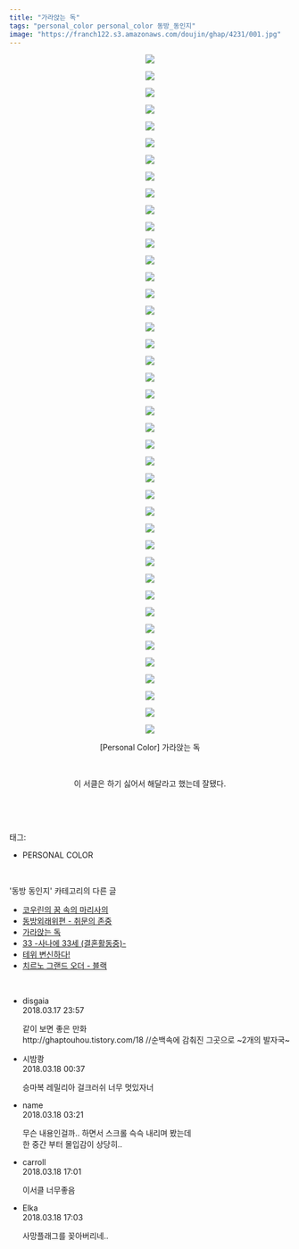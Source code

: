 ```yaml
---
title: "가라앉는 독"
tags: "personal_color personal_color 동방_동인지"
image: "https://franch122.s3.amazonaws.com/doujin/ghap/4231/001.jpg"
---
```

<div class="article">
<p style="text-align: center; clear: none; float: none;"><img src="{{ site.imgserver4 }}/ghap/4231/001.jpg"/></p>
<p style="text-align: center; clear: none; float: none;"><img src="{{ site.imgserver4 }}/ghap/4231/002.jpg"/></p>
<p style="text-align: center; clear: none; float: none;"><img src="{{ site.imgserver4 }}/ghap/4231/003.jpg"/></p>
<p style="text-align: center; clear: none; float: none;"><img src="{{ site.imgserver4 }}/ghap/4231/004.jpg"/></p>
<p style="text-align: center; clear: none; float: none;"><img src="{{ site.imgserver4 }}/ghap/4231/005.jpg"/></p>
<p style="text-align: center; clear: none; float: none;"><img src="{{ site.imgserver4 }}/ghap/4231/006.jpg"/></p>
<p style="text-align: center; clear: none; float: none;"><img src="{{ site.imgserver4 }}/ghap/4231/007.jpg"/></p>
<p style="text-align: center; clear: none; float: none;"><img src="{{ site.imgserver4 }}/ghap/4231/008.jpg"/></p>
<p style="text-align: center; clear: none; float: none;"><img src="{{ site.imgserver4 }}/ghap/4231/009.jpg"/></p>
<p style="text-align: center; clear: none; float: none;"><img src="{{ site.imgserver4 }}/ghap/4231/010.jpg"/></p>
<p style="text-align: center; clear: none; float: none;"><img src="{{ site.imgserver4 }}/ghap/4231/011.jpg"/></p>
<p style="text-align: center; clear: none; float: none;"><img src="{{ site.imgserver4 }}/ghap/4231/012.jpg"/></p>
<p style="text-align: center; clear: none; float: none;"><img src="{{ site.imgserver4 }}/ghap/4231/013.jpg"/></p>
<p style="text-align: center; clear: none; float: none;"><img src="{{ site.imgserver4 }}/ghap/4231/014.jpg"/></p>
<p style="text-align: center; clear: none; float: none;"><img src="{{ site.imgserver4 }}/ghap/4231/015.jpg"/></p>
<p style="text-align: center; clear: none; float: none;"><img src="{{ site.imgserver4 }}/ghap/4231/016.jpg"/></p>
<p style="text-align: center; clear: none; float: none;"><img src="{{ site.imgserver4 }}/ghap/4231/017.jpg"/></p>
<p style="text-align: center; clear: none; float: none;"><img src="{{ site.imgserver4 }}/ghap/4231/018.jpg"/></p>
<p style="text-align: center; clear: none; float: none;"><img src="{{ site.imgserver4 }}/ghap/4231/019.jpg"/></p>
<p style="text-align: center; clear: none; float: none;"><img src="{{ site.imgserver4 }}/ghap/4231/020.jpg"/></p>
<p style="text-align: center; clear: none; float: none;"><img src="{{ site.imgserver4 }}/ghap/4231/021.jpg"/></p>
<p style="text-align: center; clear: none; float: none;"><img src="{{ site.imgserver4 }}/ghap/4231/022.jpg"/></p>
<p style="text-align: center; clear: none; float: none;"><img src="{{ site.imgserver4 }}/ghap/4231/023.jpg"/></p>
<p style="text-align: center; clear: none; float: none;"><img src="{{ site.imgserver4 }}/ghap/4231/024.jpg"/></p>
<p style="text-align: center; clear: none; float: none;"><img src="{{ site.imgserver4 }}/ghap/4231/025.jpg"/></p>
<p style="text-align: center; clear: none; float: none;"><img src="{{ site.imgserver4 }}/ghap/4231/026.jpg"/></p>
<p style="text-align: center; clear: none; float: none;"><img src="{{ site.imgserver4 }}/ghap/4231/027.jpg"/></p>
<p style="text-align: center; clear: none; float: none;"><img src="{{ site.imgserver4 }}/ghap/4231/028.jpg"/></p>
<p style="text-align: center; clear: none; float: none;"><img src="{{ site.imgserver4 }}/ghap/4231/029.jpg"/></p>
<p style="text-align: center; clear: none; float: none;"><img src="{{ site.imgserver4 }}/ghap/4231/030.jpg"/></p>
<p style="text-align: center; clear: none; float: none;"><img src="{{ site.imgserver4 }}/ghap/4231/031.jpg"/></p>
<p style="text-align: center; clear: none; float: none;"><img src="{{ site.imgserver4 }}/ghap/4231/032.jpg"/></p>
<p style="text-align: center; clear: none; float: none;"><img src="{{ site.imgserver4 }}/ghap/4231/033.jpg"/></p>
<p style="text-align: center; clear: none; float: none;"><img src="{{ site.imgserver4 }}/ghap/4231/034.jpg"/></p>
<p style="text-align: center; clear: none; float: none;"><img src="{{ site.imgserver4 }}/ghap/4231/035.jpg"/></p>
<p style="text-align: center; clear: none; float: none;"><img src="{{ site.imgserver4 }}/ghap/4231/036.jpg"/></p>
<p style="text-align: center; clear: none; float: none;"><img src="{{ site.imgserver4 }}/ghap/4231/037.jpg"/></p>
<p style="text-align: center; clear: none; float: none;"><img src="{{ site.imgserver4 }}/ghap/4231/038.jpg"/></p>
<p style="text-align: center; clear: none; float: none;"><img src="{{ site.imgserver4 }}/ghap/4231/039.jpg"/></p>
<p style="text-align: center; clear: none; float: none;"><img src="{{ site.imgserver4 }}/ghap/4231/040.jpg"/></p>
<p style="text-align: center; clear: none; float: none;"><img src="{{ site.imgserver4 }}/ghap/4231/041.jpg"/></p>
<p style="text-align: center; clear: none; float: none;">[Personal Color] 가라앉는 독</p>
<p style="text-align: center; clear: none; float: none;"><br/></p>
<p style="text-align: center; clear: none; float: none;">이 서클은 하기 싫어서 해달라고 했는데 잘됐다.</p>
<p><br/></p>
</div><br/>
<div class="tagTrail">
<p>태그: </p>
<ul>
<li>PERSONAL COLOR</li>
</ul>
</div><br/>
<div class="another">
<p>'동방 동인지' 카테고리의 다른 글</p>
<ul>
<li><a href="/ghap_4239">코우린의 꿈 속의 마리사의</a></li>
<li><a href="/ghap_4238">동방외래위편 - 취문의 존중</a></li>
<li><a href="/ghap_4231">가라앉는 독</a></li>
<li><a href="/ghap_4230">33 -사나에 33세 (결혼활동중)-</a></li>
<li><a href="/ghap_4228">테위 변신하다!</a></li>
<li><a href="/ghap_4227">치르노 그랜드 오더 - 블랙</a></li>
</ul>
</div><br/>
<div class="cb_module cb_fluid">
<div class="cb_wrt cb_profile">
<div class="comment">
<ul>
<li class="cb_thumb_off" id="comment15220969">
<div class="cb_comment_area">
<div class="cb_info_area">
<div class="cb_section">
<span class="cb_nick_name">disgaia</span>
</div>
<div class="cb_section">
<span class="cb_date">2018.03.17 23:57 </span>
</div>
</div>
<div class="cb_dsc_comment">
<p class="cb_dsc">
											같이 보면 좋은 만화<br/>
http://ghaptouhou.tistory.com/18 //순백속에 감춰진 그곳으로 ~2개의 발자국~
										</p>
</div>
</div></li>
<li class="cb_thumb_off" id="comment15220990">
<div class="cb_comment_area">
<div class="cb_info_area">
<div class="cb_section">
<span class="cb_nick_name">시밤쾅</span>
</div>
<div class="cb_section">
<span class="cb_date">2018.03.18 00:37 </span>
</div>
</div>
<div class="cb_dsc_comment">
<p class="cb_dsc">
											승마복 레밀리아 걸크러쉬 너무 멋있자너
										</p>
</div>
</div></li>
<li class="cb_thumb_off" id="comment15221035">
<div class="cb_comment_area">
<div class="cb_info_area">
<div class="cb_section">
<span class="cb_nick_name">name</span>
</div>
<div class="cb_section">
<span class="cb_date">2018.03.18 03:21 </span>
</div>
</div>
<div class="cb_dsc_comment">
<p class="cb_dsc">
											무슨 내용인걸까.. 하면서 스크롤 슥슥 내리며 봤는데<br/>
한 중간 부터 몰입감이 상당히..
										</p>
</div>
</div></li>
<li class="cb_thumb_off" id="comment15221248">
<div class="cb_comment_area">
<div class="cb_info_area">
<div class="cb_section">
<span class="cb_nick_name">carroll</span>
</div>
<div class="cb_section">
<span class="cb_date">2018.03.18 17:01 </span>
</div>
</div>
<div class="cb_dsc_comment">
<p class="cb_dsc">
											이서클 너무좋음
										</p>
</div>
</div></li>
<li class="cb_thumb_off" id="comment15221249">
<div class="cb_comment_area">
<div class="cb_info_area">
<div class="cb_section">
<span class="cb_nick_name">Elka</span>
</div>
<div class="cb_section">
<span class="cb_date">2018.03.18 17:03 </span>
</div>
</div>
<div class="cb_dsc_comment">
<p class="cb_dsc">
											사망플래그를 꽂아버리네..
										</p>
</div>
</div></li>
</ul>
</div>
</div><!-- commentList close -->
</div><br/>
